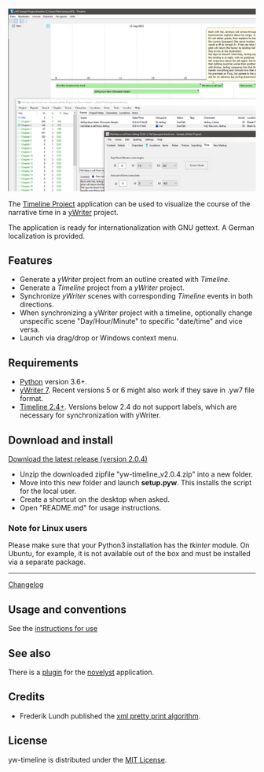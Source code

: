 [![Screenshot: Example](Screenshots/screen01.png)](https://raw.githubusercontent.com/peter88213/yw-timeline/main/docs/Screenshots/screen01.png)

The [Timeline Project](http://thetimelineproj.sourceforge.net/) application 
can be used to visualize the course of the narrative time in a 
[yWriter](http://spacejock.com/yWriter7.html) project.

The application is ready for internationalization with GNU gettext. A German localization is provided. 

## Features

- Generate a *yWriter* project from an outline created with *Timeline*.
- Generate a *Timeline* project from a *yWriter* project.
- Synchronize *yWriter* scenes with corresponding *Timeline* events in both directions.
- When synchronizing a yWriter project with a timeline, optionally change unspecific scene "Day/Hour/Minute" to specific "date/time" and vice versa.
- Launch via drag/drop or Windows context menu.


## Requirements

- [Python](https://www.python.org/) version 3.6+.
- [yWriter 7](http://spacejock.com/yWriter7.html). Recent versions 5 or 6 might also work if they save in .yw7 file format.
- [Timeline 2.4+](https://sourceforge.net/projects/thetimelineproj/). Versions below 2.4 do not support labels, which are necessary for synchronization with yWriter.


## Download and install

[Download the latest release (version 2.0.4)](https://raw.githubusercontent.com/peter88213/yw-timeline/main/dist/yw-timeline_v2.0.4.zip)

- Unzip the downloaded zipfile "yw-timeline_v2.0.4.zip" into a new folder.
- Move into this new folder and launch **setup.pyw**. This installs the script for the local user.
- Create a shortcut on the desktop when asked.
- Open "README.md" for usage instructions.

### Note for Linux users

Please make sure that your Python3 installation has the *tkinter* module. On Ubuntu, for example, it is not available out of the box and must be installed via a separate package. 

------------------------------------------------------------------

[Changelog](changelog)

## Usage and conventions

See the [instructions for use](usage)

## See also

There is a [plugin](https://peter88213.github.io/novelyst_timeline/) for the [novelyst](https://peter88213.github.io/novelyst/) application.


## Credits

- Frederik Lundh published the [xml pretty print algorithm](http://effbot.org/zone/element-lib.htm#prettyprint).


## License

yw-timeline is distributed under the [MIT License](http://www.opensource.org/licenses/mit-license.php).


 




